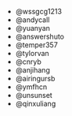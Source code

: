 - @wssgcg1213
- @andycall
- @yuanyan
- @answershuto
- @temper357
- @tylorvan
- @cnryb
- @anjihang
- @airingursb
- @ymfhcn
- @unsunset
- @qinxuliang